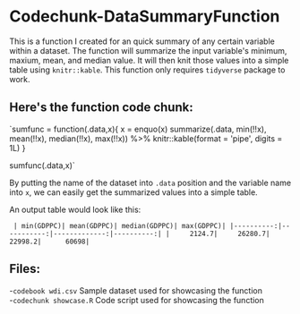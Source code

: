 # Codechunk-DataSummaryFunction

This is a function I created for an quick summary of any certain variable within a dataset. The function will summarize the input variable's minimum, maxium, mean, and median value. 
It will then knit those values into a simple table using `knitr::kable`. This function only requires `tidyverse` package to work.

## Here's the function code chunk:

`sumfunc = function(.data,x){
  x = enquo(x)
  summarize(.data, min(!!x),
            mean(!!x),
            median(!!x),
            max(!!x)) %>% 
    knitr::kable(format = 'pipe', digits = 1L)
}

sumfunc(.data,x)`

By putting the name of the dataset into `.data` position and the variable name into `x`, we can easily get the summarized values into a simple table.

An output table would look like this:

`
| min(GDPPC)| mean(GDPPC)| median(GDPPC)| max(GDPPC)|
|----------:|-----------:|-------------:|----------:|
|     2124.7|     26280.7|       22998.2|      60698|`

## Files:  
-`codebook wdi.csv` Sample dataset used for showcasing the function  
-`codechunk showcase.R` Code script used for showcasing the function
